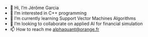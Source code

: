 - 👋 Hi, I’m Jérôme Garcia
- 👀 I’m interested in C++ programming
- 🌱 I’m currently learning Support Vector Machines Algorithms
- 💞️ I’m looking to collaborate on applied AI for financial simulation
- 📫 How to reach me alphaquant@orange.fr

<!---
alphaquant2/alphaquant2 is a ✨ special ✨ repository because its `README.md` (this file) appears on your GitHub profile.
You can click the Preview link to take a look at your changes.
--->
